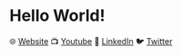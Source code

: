 # Hello World!

🌐 [Website](https://www.fossfrog.in) 📺 [Youtube](https://youtube.com/fossfrog) 💼 [LinkedIn](https://www.linkedin.com/in/shubhamvis98) 🐦 [Twitter](https://twitter.com/shubhamvis98)
